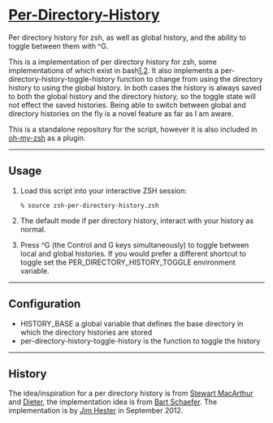 [Per-Directory-History][6]
=========================

Per directory history for zsh, as well as global history, and the
ability to toggle between them with ^G.

This is a implementation of per directory history for zsh, some 
implementations of which exist in bash[1][],[2][].  It also implements 
a per-directory-history-toggle-history function to change from using the 
directory history to using the global history.  In both cases the history is 
always saved to both the global history and the directory history, so the 
toggle state will not effect the saved histories.  Being able to switch 
between global and directory histories on the fly is a novel feature as far 
as I am aware.

This is a standalone repository for the script, however it is also included in
[oh-my-zsh][4] as a plugin.

----------------------------------------------------------------------------
Usage
----------------------------------------------------------------------------

1.  Load this script into your interactive ZSH session:

        % source zsh-per-directory-history.zsh

2.  The default mode if per directory history, interact with your history as normal.

3.  Press ^G (the Control and G keys simultaneously) to toggle between local
    and global histories.  If you would prefer a different shortcut to toggle
    set the PER_DIRECTORY_HISTORY_TOGGLE environment variable.

-------------------------------------------------------------------------------
Configuration
-------------------------------------------------------------------------------

* HISTORY_BASE a global variable that defines the base directory in which the 
  directory histories are stored
* per-directory-history-toggle-history is the function to toggle the history

-------------------------------------------------------------------------------
History
-------------------------------------------------------------------------------

The idea/inspiration for a per directory history is from [Stewart MacArthur][1] 
and [Dieter][2], the implementation idea is from [Bart Schaefer][3].  The 
implementation is by [Jim Hester][5] in September 2012.

[1]: http://www.compbiome.com/2010/07/bash-per-directory-bash-history.html
[2]: http://dieter.plaetinck.be/per_directory_bash
[3]: http://www.zsh.org/mla/users/1997/msg00226.html
[4]: https://github.com/mmore500/oh-my-zsh
[5]: http://jimhester.com
[6]: http://github.com/jimhester/per-directory-history

